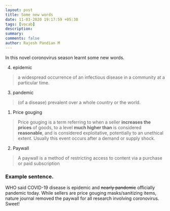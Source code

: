 ```yaml
---
layout: post
title: Some new words
date: 11-03-2020 19:17:59 +05:30
tags: [vocab]
description:
summary:
comments: false
author: Rajesh Pandian M
---
```


In this novel coronovirus season learnt some new words.

4. epidemic
>a widespread occurrence of an infectious disease in a community at a particular time.

3. pandemic
> (of a disease) prevalent over a whole country or the world.

1. Price gouging
> Price gouging is a term referring to when a seller **increases the prices** of goods, to a level **much higher than** is considered **reasonable**, and is considered exploitative, potentially to an unethical extent. Usually this event occurs after a demand or supply shock.

2. Paywall
> A paywall is a method of restricting access to content via a purchase or paid subscription


### Example sentence.

WHO said COVID-19 disease is epidemic and ~~nearly pandemic~~ officially pandemic today. While sellers are price gouging masks/sanitizing items, nature journal removed the paywall for all research involving coronovirus. Sweet!
